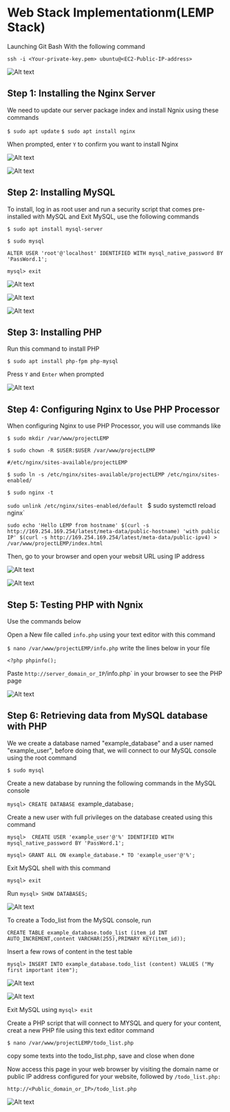 # Web Stack Implementationm(LEMP Stack)

Launching Git Bash With the following command

`ssh -i <Your-private-key.pem> ubuntu@<EC2-Public-IP-address>`

![Alt text](<Images/Project 2 Step 0.png>)

## Step 1: Installing the Nginx Server

We need to update our server package index and install Ngnix using these commands

`$ sudo apt update`
`$ sudo apt install nginx`

When prompted, enter `Y` to confirm you want to install Nginx

![Alt text](<Images/Project 2 step 1a.png>)

![Alt text](<Images/Project 2 Step 1b.png>)

## Step 2: Installing MySQL 

To install, log in as root user and run a security script that comes pre-installed with MySQL and Exit MySQL, use the following commands

`$ sudo apt install mysql-server`

`$ sudo mysql`

`ALTER USER 'root'@'localhost' IDENTIFIED WITH mysql_native_password BY 'PassWord.1';`

`mysql> exit`

![Alt text](<Images/Project 2 Step 2a.png>)

![Alt text](<Images/Project 2 Step 2c.png>)

![Alt text](<Images/Project 2 Step 2b.png>)

## Step 3: Installing PHP

Run this command to install PHP

`$ sudo apt install php-fpm php-mysql`

Press `Y` and `Enter` when prompted

![Alt text](<Images/Project 2 Step 3a.png>)

## Step 4: Configuring Nginx to Use PHP Processor

When configuring Nginx to use PHP Processor, you will use commands like

`$ sudo mkdir /var/www/projectLEMP`

`$ sudo chown -R $USER:$USER /var/www/projectLEMP`

`#/etc/nginx/sites-available/projectLEMP`

`$ sudo ln -s /etc/nginx/sites-available/projectLEMP /etc/nginx/sites-enabled/`

`$ sudo nginx -t`

`sudo unlink /etc/nginx/sites-enabled/default`
`
`$ sudo systemctl reload nginx`

`sudo echo 'Hello LEMP from hostname' $(curl -s http://169.254.169.254/latest/meta-data/public-hostname) 'with public IP' $(curl -s http://169.254.169.254/latest/meta-data/public-ipv4) > /var/www/projectLEMP/index.html`

Then, go to your browser and open your websit URL using IP address

![Alt text](<Images/Project 2 Step 4a.png>)

![Alt text](<Images/Project 2 step 4b.png>)

## Step 5: Testing PHP with Ngnix

Use the commands below

Open a New file called `info.php` using your text editor with this command

`$ nano /var/www/projectLEMP/info.php`
write the lines below in your file

`<?php
phpinfo();`

Paste `http://server_domain_or_IP`/info.php` in your browser to see the PHP page

![Alt text](<Images/Project 2 Step 5.png>)

## Step 6: Retrieving data from MySQL database with PHP

We we create a database named "example_database" and a user named "example_user", before doing that, we will connect to our MySQL console using the root command

`$ sudo mysql`

Create a new database by running the following commands in the MySQL console

`mysql> CREATE DATABASE `example_database`;`

Create a new user with full privileges on the database created using this command

`mysql>  CREATE USER 'example_user'@'%' IDENTIFIED WITH mysql_native_password BY 'PassWord.1';`

`mysql> GRANT ALL ON example_database.* TO 'example_user'@'%';`

Exit MySQL shell with this command

`mysql> exit`

Run `mysql> SHOW DATABASES;`

![Alt text](<Images/Project 2 Step 6a.png>)

To create a Todo_list from the MySQL console, run

`CREATE TABLE example_database.todo_list (item_id INT AUTO_INCREMENT,content VARCHAR(255),PRIMARY KEY(item_id));`

Insert a few rows of content in the test table

`mysql> INSERT INTO example_database.todo_list (content) VALUES ("My first important item");`

![Alt text](<Images/Project 2 step 6b.png>)

![Alt text](<Images/Project 2 Step 6c.png>)

Exit MySQL using `mysql> exit`

Create a PHP script that will connect to MYSQL and query for your content, creat a new PHP file using this text editor command

`$ nano /var/www/projectLEMP/todo_list.php`

copy some texts into the todo_list.php, save and close when done

Now access this page in your web browser by visiting the domain name or public IP address configured for your website, followed by `/todo_list.php:`

`http://<Public_domain_or_IP>/todo_list.php`

![Alt text](<Images/Project 2 Step 6d.png>)


















